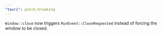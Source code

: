 ```yaml
---
"tauri": patch:breaking
---
```


`Window::close` now triggers `RunEvent::CloseRequested` instead of forcing the window to be closed.

